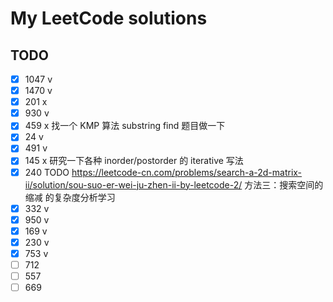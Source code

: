 # My LeetCode solutions

## TODO

- [x] 1047 v
- [x] 1470 v
- [x] 201 x
- [x] 930 v
- [x] 459 x 找一个 KMP 算法 substring find 题目做一下
- [x] 24 v
- [x] 491 v
- [x] 145 x 研究一下各种 inorder/postorder 的 iterative 写法
- [x] 240 TODO https://leetcode-cn.com/problems/search-a-2d-matrix-ii/solution/sou-suo-er-wei-ju-zhen-ii-by-leetcode-2/ 方法三：搜索空间的缩减 的复杂度分析学习
- [x] 332 v
- [x] 950 v
- [x] 169 v
- [x] 230 v
- [x] 753 v
- [ ] 712
- [ ] 557
- [ ] 669
